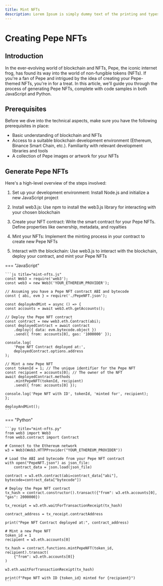 ```yaml
---
title: Mint NFTs
description: Lorem Ipsum is simply dummy text of the printing and typesetting industry. Lorem Ipsum has been the industry's standard dummy text ever since the 1500s.
---
```


# Creating Pepe NFTs

## Introduction

In the ever-evolving world of blockchain and NFTs, Pepe, the iconic internet frog, has found its way into the world of non-fungible tokens (NFTs). If you're a fan of Pepe and intrigued by the idea of creating your Pepe-themed NFTs, you're in for a treat. In this article, we'll guide you through the process of generating Pepe NFTs, complete with code samples in both JavaScript and Python.

## Prerequisites

Before we dive into the technical aspects, make sure you have the following prerequisites in place:

- Basic understanding of blockchain and NFTs
- Access to a suitable blockchain development environment (Ethereum, Binance Smart Chain, etc.).
Familiarity with relevant development libraries and tools
- A collection of Pepe images or artwork for your NFTs

## Generate Pepe NFTs

Here's a high-level overview of the steps involved:

1. Set up your development environment: Install Node.js and initialize a new JavaScript project

2. Install web3.js: Use npm to install the web3.js library for interacting with your chosen blockchain

3. Create your NFT contract: Write the smart contract for your Pepe NFTs. Define properties like ownership, metadata, and royalties

4. Mint your NFTs: Implement the minting process in your contract to create new Pepe NFTs

5. Interact with the blockchain: Use web3.js to interact with the blockchain, deploy your contract, and mint your Pepe NFTs

=== "JavaScript"

    ```js title="mint-nfts.js"
    const Web3 = require('web3');
    const web3 = new Web3('YOUR_ETHEREUM_PROVIDER');

    // Assuming you have a Pepe NFT contract ABI and bytecode
    const { abi, evm } = require('./PepeNFT.json');

    const deployAndMint = async () => {
    const accounts = await web3.eth.getAccounts();

    // Deploy the Pepe NFT contract
    const contract = new web3.eth.Contract(abi);
    const deployedContract = await contract
        .deploy({ data: evm.bytecode.object })
        .send({ from: accounts[0], gas: '1000000' });

    console.log(
        'Pepe NFT Contract deployed at:',
        deployedContract.options.address
    );

    // Mint a new Pepe NFT
    const tokenId = 1; // The unique identifier for the Pepe NFT
    const recipient = accounts[0]; // The owner of the NFT
    await deployedContract.methods
        .mintPepeNFT(tokenId, recipient)
        .send({ from: accounts[0] });

    console.log('Pepe NFT with ID', tokenId, 'minted for', recipient);
    };

    deployAndMint();
    ```

=== "Python"

    ```py title="mint-nfts.py"
    from web3 import Web3
    from web3.contract import Contract

    # Connect to the Ethereum network
    w3 = Web3(Web3.HTTPProvider("YOUR_ETHEREUM_PROVIDER"))

    # Load the ABI and bytecode from your Pepe NFT contract
    with open("PepeNFT.json") as json_file:
        contract_data = json.load(json_file)

    contract = w3.eth.contract(abi=contract_data["abi"], bytecode=contract_data["bytecode"])

    # Deploy the Pepe NFT contract
    tx_hash = contract.constructor().transact({"from": w3.eth.accounts[0], "gas": 2000000})

    tx_receipt = w3.eth.waitForTransactionReceipt(tx_hash)

    contract_address = tx_receipt.contractAddress

    print("Pepe NFT Contract deployed at:", contract_address)

    # Mint a new Pepe NFT
    token_id = 1
    recipient = w3.eth.accounts[0]

    tx_hash = contract.functions.mintPepeNFT(token_id, recipient).transact(
        {"from": w3.eth.accounts[0]}
    )

    w3.eth.waitForTransactionReceipt(tx_hash)

    print(f"Pepe NFT with ID {token_id} minted for {recipient}")
    ```
